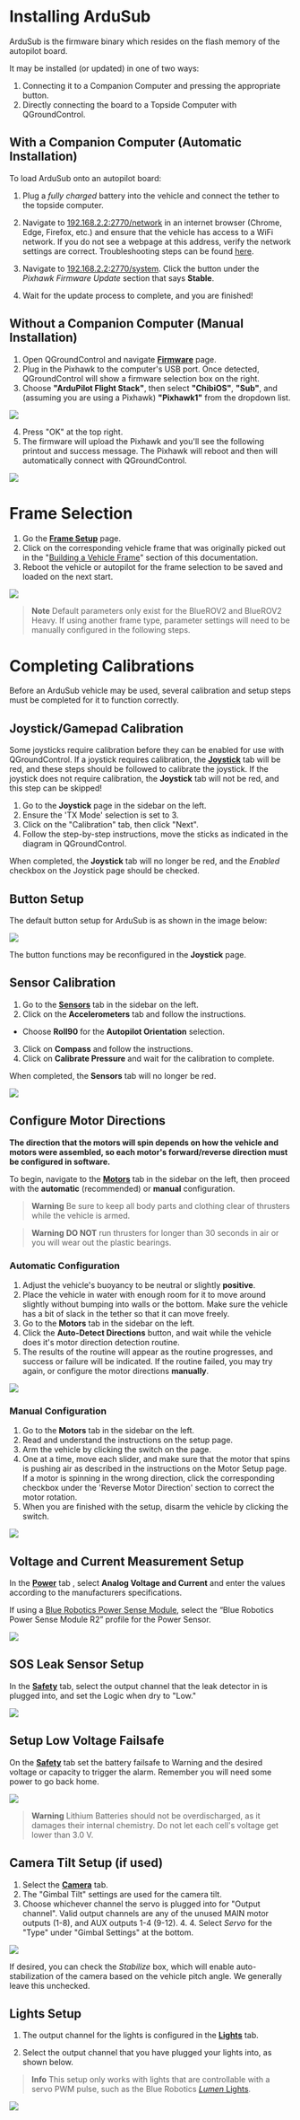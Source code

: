 # Installing ArduSub

ArduSub is the firmware binary which resides on the flash memory of the autopilot board. 

It may be installed (or updated) in one of two ways:
1. Connecting it to a Companion Computer and pressing the appropriate button.
2. Directly connecting the board to a Topside Computer with QGroundControl.

## With a Companion Computer (Automatic Installation)

To load ArduSub onto an autopilot board:

1. Plug a *fully charged* battery into the vehicle and connect the tether to the topside computer.

2. Navigate to [192.168.2.2:2770/network](192.168.2.2:2770/network) in an internet browser (Chrome, Edge, Firefox, etc.) and ensure that the vehicle has access to a WiFi network. If you do not see a webpage at this address, verify the network settings are correct. Troubleshooting steps can be found [here](/troubleshooting/troubleshooting.html).

3. Navigate to [192.168.2.2:2770/system](192.168.2.2:2770/system). Click the button under the *Pixhawk Firmware Update* section that says **Stable**.

4. Wait for the update process to complete, and you are finished!


## Without a Companion Computer (Manual Installation)

1. Open QGroundControl and navigate **[Firmware](/reference/ardusub/firmware-page.md)** page.
2. Plug in the Pixhawk to the computer's USB port. Once detected, QGroundControl will show a firmware selection box on the right. 
3. Choose **"ArduPilot Flight Stack"**, then select **"ChibiOS"**, **"Sub"**, and (assuming you are using a Pixhawk) **"Pixhawk1"** from the dropdown list.

<img src="/images/qgc/firmware-2.png" class="img-responsive img-center" />

4. Press "OK" at the top right. 
5. The firmware will upload the Pixhawk and you'll see the following printout and success message. The Pixhawk will reboot and then will automatically connect with QGroundControl.

<img src="/images/qgc/firmware-3.png" class="img-responsive img-center" />

# Frame Selection

1. Go the **[Frame Setup](/reference/ardusub/frame-setup-page.md)** page.
2. Click on the corresponding vehicle frame that was originally picked out in the "[Building a Vehicle Frame](/quick-start/vehicle-frame.md)" section of this documentation.
3. Reboot the vehicle or autopilot for the frame selection to be saved and loaded on the next start.

<img src="/images/reference/reference-ardusub-frame.png" class="img-responsive img-center" style="max-height:600px;">

> **Note** Default parameters only exist for the BlueROV2 and BlueROV2 Heavy. If using another frame type, parameter settings will need to be manually configured in the following steps. 

# Completing Calibrations

Before an ArduSub vehicle may be used, several calibration and setup steps must be completed for it to function correctly.

## Joystick/Gamepad Calibration

Some joysticks require calibration before they can be enabled for use with QGroundControl. If a joystick requires calibration, the **[Joystick](https://github.com/bluerobotics/ardusub-gitbook/blob/ArduSub-Docs-Overhaul/reference/ardusub/joystick-setup-page.md)** tab will be red, and these steps should be followed to calibrate the joystick. If the joystick does not require calibration, the **Joystick** tab will not be red, and this step can be skipped!

1. Go to the **Joystick** page in the sidebar on the left.
2. Ensure the 'TX Mode' selection is set to 3.
3. Click on the "Calibration" tab, then click "Next".
4. Follow the step-by-step instructions, move the sticks as indicated in the diagram in QGroundControl.

When completed, the **Joystick** tab will no longer be red, and the *Enabled* checkbox on the Joystick page should be checked.

## Button Setup

The default button setup for ArduSub is as shown in the image below:

<img src="/images/reference/reference-operational-joystick-defaults.png" class="img-responsive img-center" style="max-height:600px;">

The button functions may be reconfigured in the **Joystick** page.

## Sensor Calibration

1. Go to the **[Sensors](/reference/ardusub/sensors-setup-page.md)** tab in the sidebar on the left.
2. Click on the **Accelerometers** tab and follow the instructions.
* Choose **Roll90** for the **Autopilot Orientation** selection.
3. Click on **Compass** and follow the instructions.
4. Click on **Calibrate Pressure** and wait for the calibration to complete.

When completed, the **Sensors** tab will no longer be red.

<img src="/images/quick-start/quick-start-sensor-calibration-complete.png" class="img-responsive img-center" style="max-height:600px;">

## Configure Motor Directions

**The direction that the motors will spin depends on how the vehicle and motors were assembled, so each motor's forward/reverse direction must be configured in software.**

To begin, navigate to the **[Motors](/reference/ardusub/motors-setup-page.md)** tab in the sidebar on the left, then proceed with the **automatic** (recommended) or **manual** configuration.

> **Warning** Be sure to keep all body parts and clothing clear of thrusters while the vehicle is armed.

> **Warning** **DO NOT** run thrusters for longer than 30 seconds in air or you will wear out the plastic bearings.

### Automatic Configuration

1. Adjust the vehicle's buoyancy to be neutral or slightly **positive**.
2. Place the vehicle in water with enough room for it to move around slightly without bumping into walls or the bottom. Make sure the vehicle has a bit of slack in the tether so that it can move freely.
3. Go to the **Motors** tab in the sidebar on the left.
4. Click the **Auto-Detect Directions** button, and wait while the vehicle does it's motor direction detection routine.
5. The results of the routine will appear as the routine progresses, and success or failure will be indicated. If the routine failed, you may try again, or configure the motor directions **manually**.

<img src="/images/quick-start/quick-start-autodetect-motors.png" class="img-responsive img-center" style="max-height:600px;">


### Manual Configuration

1. Go to the **Motors** tab in the sidebar on the left.
2. Read and understand the instructions on the setup page.
3. Arm the vehicle by clicking the switch on the page.
4. One at a time, move each slider, and make sure that the motor that spins is pushing air as described in the instructions on the Motor Setup page. If a motor is spinning in the wrong direction, click the corresponding checkbox under the 'Reverse Motor Direction' section to correct the motor rotation.
5. When you are finished with the setup, disarm the vehicle by clicking the switch.

<img src="/images/quick-start/quick-start-manual-motor-directions.png" class="img-responsive img-center" style="max-height:600px;">
   
## Voltage and Current Measurement Setup

In the **[Power](/reference/ardusub/power-setup-page.md)** tab , select **Analog Voltage and Current** and enter the values according to the manufacturers specifications.

If using a [Blue Robotics Power Sense Module](https://bluerobotics.com/store/comm-control-power/elec-packages/psm-asm-r2-rp/), select the “Blue Robotics Power Sense Module R2” profile for the Power Sensor.

<img src="/images/reference/reference-ardusub-power-psmr2.png" class="img-responsive img-center" style="max-height:600px;">

## SOS Leak Sensor Setup

In the **[Safety](/reference/ardusub/safety-setup-page.md)** tab, select the output channel that the leak detector in is plugged into, and set the Logic when dry to "Low."

<img src="/images/quick-start/quick-start-leak-sensor.png" class="img-responsive img-center" style="max-height:600px;">

## Setup Low Voltage Failsafe

On the **[Safety](/reference/ardusub/safety-setup-page.md)** tab set the battery failsafe to Warning and the desired voltage or capacity to trigger the alarm. Remember you will need some power to go back home.

<img src="/images/qgc/failsafe.jpg" class="img-responsive img-center" />

> **Warning** Lithium Batteries should not be overdischarged, as it damages their internal chemistry. Do not let each cell's voltage get lower than 3.0 V.

## Camera Tilt Setup (if used)

1. Select the **[Camera](/reference/ardusub/camera-mount-setup-page.md)** tab. 
2. The "Gimbal Tilt" settings are used for the camera tilt. 
3. Choose whichever channel the servo is plugged into for "Output channel". Valid output channels are any of the unused MAIN motor outputs (1-8), and AUX outputs 1-4 (9-12). 4. 4. Select *Servo* for the "Type" under "Gimbal Settings" at the bottom.

<img src="/images/reference/reference-ardusub-camera.png" class="img-responsive img-center" />

If desired, you can check the *Stabilize* box, which will enable auto-stabilization of the camera based on the vehicle pitch angle. We generally leave this unchecked.

## Lights Setup

1. The output channel for the lights is configured in the **[Lights](/reference/ardusub/lights-setup-page.md)** tab. 

2. Select the output channel that you have plugged your lights into, as shown below.

> **Info** This setup only works with lights that are controllable with a servo PWM pulse, such as the Blue Robotics [*Lumen* Lights](http://www.bluerobotics.com/store/electronics/lumen-light-r1/).

<img src="/images/reference/reference-ardusub-lights.png" class="img-responsive img-center" />
